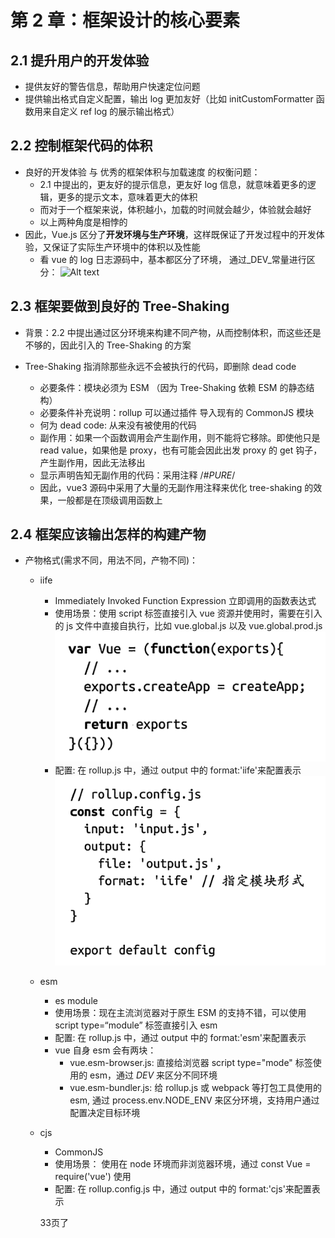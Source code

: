 # 第 2 章：框架设计的核心要素
## 2.1 提升用户的开发体验
- 提供友好的警告信息，帮助用户快速定位问题
- 提供输出格式自定义配置，输出 log 更加友好（比如 initCustomFormatter 函数用来自定义 ref log 的展示输出格式）

## 2.2 控制框架代码的体积
- 良好的开发体验 与 优秀的框架体积与加载速度 的权衡问题：
    - 2.1 中提出的，更友好的提示信息，更友好 log 信息，就意味着更多的逻辑，更多的提示文本，意味着更大的体积
    - 而对于一个框架来说，体积越小，加载的时间就会越少，体验就会越好
    - 以上两种角度是相悖的
- 因此，Vue.js 区分了**开发环境与生产环境**，这样既保证了开发过程中的开发体验，又保证了实际生产环境中的体积以及性能
    - 看 vue 的 log 日志源码中，基本都区分了环境， 通过_DEV_常量进行区分：
    ![Alt text](../image/image.png)

## 2.3 框架要做到良好的 Tree-Shaking
- 背景：2.2 中提出通过区分环境来构建不同产物，从而控制体积，而这些还是不够的，因此引入的 Tree-Shaking 的方案

- Tree-Shaking 指消除那些永远不会被执行的代码，即删除 dead code
    - 必要条件：模块必须为 ESM （因为 Tree-Shaking 依赖 ESM 的静态结构）
    - 必要条件补充说明：rollup 可以通过插件 导入现有的 CommonJS 模块
    - 何为 dead code:  从来没有被使用的代码
    - 副作用：如果一个函数调用会产生副作用，则不能将它移除。即使他只是 read value，如果他是 proxy，也有可能会因此出发 proxy 的 get 钩子，产生副作用，因此无法移出
    - 显示声明告知无副作用的代码：采用注释 /*#_PURE_*/
    - 因此，vue3 源码中采用了大量的无副作用注释来优化 tree-shaking 的效果，一般都是在顶级调用函数上

## 2.4 框架应该输出怎样的构建产物
- 产物格式(需求不同，用法不同，产物不同)：
    - iife
        - Immediately Invoked Function Expression 立即调用的函数表达式
        - 使用场景：使用 script 标签直接引入 vue 资源并使用时，需要在引入的 js 文件中直接自执行，比如 vue.global.js 以及 vue.global.prod.js
        ![Alt text](../image/image2-2.png)
        - 配置: 在 rollup.js 中，通过 output 中的 format:'iife'来配置表示
        ![Alt text](../image/image2-3.png)
    
    - esm
        - es module
        - 使用场景：现在主流浏览器对于原生 ESM 的支持不错，可以使用 script type=“module” 标签直接引入 esm
        - 配置: 在 rollup.js 中，通过 output 中的 format:'esm'来配置表示
        - vue 自身 esm 会有两块：
            - vue.esm-browser.js: 直接给浏览器 script type="mode" 标签使用的 esm，通过 _DEV_ 来区分不同环境
            - vue.esm-bundler.js: 给 rollup.js 或 webpack 等打包工具使用的 esm, 通过 process.env.NODE_ENV 来区分环境，支持用户通过配置决定目标环境

    - cjs
        - CommonJS
        - 使用场景： 使用在 node 环境而非浏览器环境，通过 const Vue = require('vue') 使用
        - 配置: 在 rollup.config.js 中，通过 output 中的 format:'cjs'来配置表示

        33页了